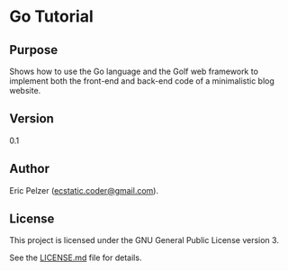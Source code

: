 # Go Tutorial

## Purpose

Shows how to use the Go language and the Golf web framework to implement both the front-end and back-end code of a minimalistic blog website.

## Version

0.1

## Author

Eric Pelzer (ecstatic.coder@gmail.com).

## License

This project is licensed under the GNU General Public License version 3.

See the [LICENSE.md](LICENSE.md) file for details.
